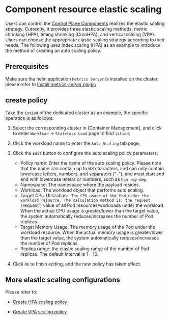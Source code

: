# Component resource elastic scaling

Users can control the [Control Plane Components](../../intro/comp-archi-ui/cp-component.md) realizes the elastic scaling strategy. Currently, it provides three elastic scaling methods: metric shrinking (HPA), timing shrinking (CronHPA), and vertical scaling (VPA). Users can choose the appropriate elastic scaling strategy according to their needs. The following uses index scaling (HPA) as an example to introduce the method of creating an auto scaling policy.

## Prerequisites

Make sure the helm application `Metrics Server` is installed on the cluster, please refer to [Install metrics-server plugin](../../../kpanda/user-guide/scale/install-metrics-server.md)

      

## create policy

Take the `istiod` of the dedicated cluster as an example, the specific operation is as follows:


1. Select the corresponding cluster in [Container Management], and click to enter `Workload` -> `Stateless Load` page to find `istiod`;

     

2. Click the workload name to enter the `Auto Scaling` tab page;

     

3. Click the `Edit` button to configure the auto scaling policy parameters;

      - Policy name: Enter the name of the auto scaling policy. Please note that the name can contain up to 63 characters, and can only contain lowercase letters, numbers, and separators ("-"), and must start and end with lowercase letters or numbers, such as `hpa -my-dep`.
      - Namespace: The namespace where the payload resides.
      - Workload: The workload object that performs auto scaling.
      - Target CPU Utilization`: The CPU usage of the Pod under the workload resource. The calculation method is: the request (`request`) value of all Pod resources/workloads under the workload. When the actual CPU usage is greater/lower than the target value, the system automatically reduces/increases the number of Pod replicas.
      - Target Memory Usage: The memory usage of the Pod under the workload resource. When the actual memory usage is greater/lower than the target value, the system automatically reduces/increases the number of Pod replicas.
      - Replica range: the elastic scaling range of the number of Pod replicas. The default interval is 1 - 10.
     
      

4. Click `OK` to finish editing, and the new policy has taken effect.

## More elastic scaling configurations

Please refer to:

- [Create HPA scaling policy](../../../kpanda/user-guide/scale/create-hpa.md)

- [Create VPA scaling policy](../../../kpanda/user-guide/scale/create-vpa.md)

